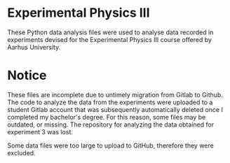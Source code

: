 # Experimental Physics III

These Python data analysis files were used to analyse data recorded in experiments devised for the Experimental Physics III course offered by Aarhus University.

# Notice

These files are incomplete due to untimely migration from Gitlab to Github. The code to analyze the data from the experiments were uploaded to a student Gitlab account that was subsequently automatically deleted once I completed my bachelor's degree. For this reason, some files may be outdated, or missing. The repository for analyzing the data obtained for experiment 3 was lost.

Some data files were too large to upload to GitHub, therefore they were excluded.